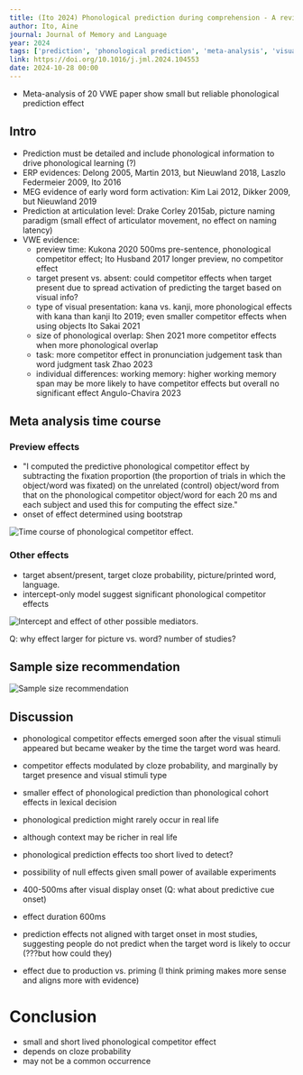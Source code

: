 ```yaml
---
title: (Ito 2024) Phonological prediction during comprehension - A review and meta-analysis of visual-world eye-tracking studies
author: Ito, Aine
journal: Journal of Memory and Language
year: 2024
tags: ['prediction', 'phonological prediction', 'meta-analysis', 'visual world paradigm', 'sentence processing', 'eye-tracking', 'phonological competitor effect']
link: https://doi.org/10.1016/j.jml.2024.104553
date: 2024-10-28 00:00
---
```


- Meta-analysis of 20 VWE paper show small but reliable phonological prediction effect

## Intro

- Prediction must be detailed and include phonological information to drive phonological learning (?)
- ERP evidences: Delong 2005, Martin 2013, but Nieuwland 2018, Laszlo Federmeier 2009, Ito 2016
- MEG evidence of early word form activation: Kim Lai 2012, Dikker 2009, but Nieuwland 2019
- Prediction at articulation level: Drake Corley 2015ab, picture naming paradigm (small effect of articulator movement, no effect on naming latency)
- VWE evidence: 
    - preview time: Kukona 2020 500ms pre-sentence, phonological competitor effect; Ito Husband 2017 longer preview, no competitor effect
    - target present vs. absent: could competitor effects when target present due to spread activation of predicting the target based on visual info?
    - type of visual presentation: kana vs. kanji, more phonological effects with kana than kanji Ito 2019; even smaller competitor effects when using objects Ito Sakai 2021
    - size of phonological overlap: Shen 2021 more competitor effects when more phonological overlap
    - task: more competitor effect in pronunciation judgement task than word judgment task Zhao 2023
    - individual differences: working memory: higher working memory span may be more likely to have competitor effects but overall no significant effect Angulo-Chavira 2023

## Meta analysis time course

### Preview effects

- "I computed the predictive phonological competitor effect by subtracting the fixation proportion (the proportion of trials in which the object/word was fixated) on the unrelated (control) object/word from that on the phonological competitor object/word for each 20 ms and each subject and used this for computing the effect size."
- onset of effect determined using bootstrap 

![Time course of phonological competitor effect. ](img/ito-2024-1.png)

### Other effects

- target absent/present, target cloze probability, picture/printed word, language.
- intercept-only model suggest significant phonological competitor effects

![Intercept and effect of other possible mediators.](img/ito-2024-2.png)

Q: why effect larger for picture vs. word? number of studies?

## Sample size recommendation

![Sample size recommendation](img/ito-2024-3.png)

## Discussion

- phonological competitor effects emerged soon after the visual stimuli appeared but became weaker by the time the target word was heard. 
- competitor effects modulated by cloze probability, and marginally by target presence and visual stimuli type

- smaller effect of phonological prediction than phonological cohort effects in lexical decision
- phonological prediction might rarely occur in real life
- although context may be richer in real life
- phonological prediction effects too short lived to detect?
- possibility of null effects given small power of available experiments

- 400-500ms after visual display onset (Q: what about predictive cue onset)
- effect duration 600ms
- prediction effects not aligned with target onset in most studies, suggesting people do not predict when the target word is likely to occur (???but how could they)
- effect due to production vs. priming (I think priming makes more sense and aligns more with evidence)

# Conclusion

- small and short lived phonological competitor effect
- depends on cloze probability
- may not be a common occurrence
